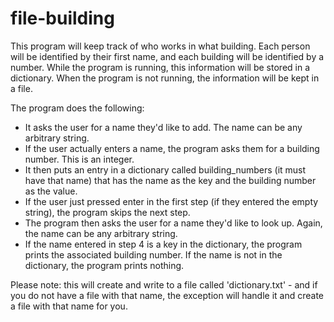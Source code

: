 # file-building

This program will keep track of who works in what building. Each person will be identified by their first name, and each building will be identified by a number. While the program is running, this information will be stored in a dictionary. When the program is not running, the information will be kept in a file.

The program does the following:

 - It asks the user for a name they'd like to add. The name can be any arbitrary string. 
 - If the user actually enters a name, the program asks them for a building number. This is an integer. 
 - It then puts an entry  in a dictionary called building_numbers (it must have that name) that has the name as the key and the building number as the value.
 - If the user just pressed enter in the first step (if they entered the empty string), the program skips the next step.
 - The program then asks the user for a name they'd like to look up. Again, the name can be any arbitrary string.
 - If the name entered in step 4 is a key in the dictionary, the program prints the associated building number. If the name is not in the dictionary, the program prints nothing.
 
Please note: this will create and write to a file called 'dictionary.txt' - and if you do not have a file with that name, the exception will handle it and create a file with that name for you.
